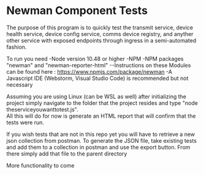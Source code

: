 # Newman Component Tests
The purpose of this program is to quickly test the transmit service, device health service, device config service, comms device registry, and anyther other service with 
exposed endpoints through ingress in a semi-automated fashion.

To run you need
-Node version 10.48 or higher
-NPM
-NPM packages "newman" and "newman-reporter-html"
--Instructions on these Modules can be found here : https://www.npmjs.com/package/newman
-A Javascript IDE (Webstorm, Visual Studio Code) is recommended but not necessary

Assuming you are using Linux (can be WSL as well) after initializing the project simply navigate to the folder that the project resides and type "node theserviceyouwanttotest.js".  
All this will do for now is generate an HTML report that will confirm that the tests were run.

If you wish tests that are not in this repo yet you will have to retrieve a new json collection from postman.  To generate the JSON file, take existing tests and add them to a collection in postman and use the export button.  From there simply add that file to the parent directory

More functionality to come
